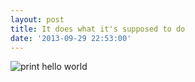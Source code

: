 ```yaml
---
layout: post
title: It does what it's supposed to do
date: '2013-09-29 22:53:00'
---
```


![print hello world](https://frny.uk/ef4fb)

<!--kg-card-end: markdown-->